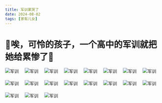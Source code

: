 ```yaml
---
title: 军训累哭了
date: 2024-08-02
tags: [家有儿女]
---
```

# 🎉唉，可怜的孩子，一个高中的军训就把她给累惨了🎉

<div style="display: flex; flex-wrap: wrap; gap: 20px;">
    <img src="{{ site.baseurl }}/images/20240806/images1.jpg" alt="军训" style="max-width: 100%;">
    <img src="{{ site.baseurl }}/images/20240806/images2.jpg" alt="军训" style="max-width: 100%;">
    <img src="{{ site.baseurl }}/images/20240806/images3.jpg" alt="军训" style="max-width: 100%;">
    <img src="{{ site.baseurl }}/images/20240806/images4.jpg" alt="军训" style="max-width: 100%;">
    <img src="{{ site.baseurl }}/images/20240806/images5.jpg" alt="军训" style="max-width: 100%;">
    <img src="{{ site.baseurl }}/images/20240806/images6.jpg" alt="军训" style="max-width: 100%;">
    <img src="{{ site.baseurl }}/images/20240806/images7.jpg" alt="军训" style="max-width: 100%;">
    <img src="{{ site.baseurl }}/images/20240806/images8.jpg" alt="军训" style="max-width: 100%;">
    <img src="{{ site.baseurl }}/images/20240806/images9.jpg" alt="军训" style="max-width: 100%;">
    <img src="{{ site.baseurl }}/images/20240806/images10.jpg" alt="军训" style="max-width: 100%;">
    <img src="{{ site.baseurl }}/images/20240806/images11.jpg" alt="军训" style="max-width: 100%;">
    <img src="{{ site.baseurl }}/images/20240806/images12.jpg" alt="军训" style="max-width: 100%;">
    <img src="{{ site.baseurl }}/images/20240806/images13.jpg" alt="军训" style="max-width: 100%;">
    <img src="{{ site.baseurl }}/images/20240806/images14.jpg" alt="军训" style="max-width: 100%;">
    <img src="{{ site.baseurl }}/images/20240806/images15.jpg" alt="军训" style="max-width: 100%;">
    <img src="{{ site.baseurl }}/images/20240806/images16.jpg" alt="军训" style="max-width: 100%;">
    <img src="{{ site.baseurl }}/images/20240806/images17.jpg" alt="军训" style="max-width: 100%;">
    <img src="{{ site.baseurl }}/images/20240806/images18.jpg" alt="军训" style="max-width: 100%;">
    <img src="{{ site.baseurl }}/images/20240806/images19.jpg" alt="军训" style="max-width: 100%;">
</div>